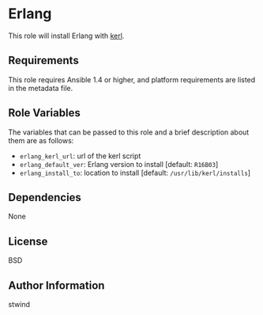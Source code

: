 Erlang
========

This role will install Erlang with [kerl](https://github.com/spawngrid/kerl).

Requirements
------------

This role requires Ansible 1.4 or higher, and platform requirements are listed in the metadata file.

Role Variables
--------------

The variables that can be passed to this role and a brief description about them are as follows:

* `erlang_kerl_url`: url of the kerl script
* `erlang_default_ver`: Erlang version to install [default: `R16B03`]
* `erlang_install_to`: location to install [default: `/usr/lib/kerl/installs`]

Dependencies
------------

None

License
-------

BSD

Author Information
------------------

stwind
